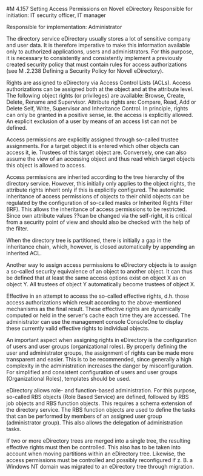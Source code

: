 #M 4.157 Setting Access Permissions on Novell eDirectory
Responsible for initiation: IT security officer, IT manager

Responsible for implementation: Administrator

The directory service eDirectory usually stores a lot of sensitive company and user data. It is therefore imperative to make this information available only to authorized applications, users and administrators. For this purpose, it is necessary to consistently and consistently implement a previously created security policy that must contain rules for access authorizations (see M .2.238 Defining a Security Policy for Novell eDirectory).

Rights are assigned to eDirectory via Access Control Lists (ACLs). Access authorizations can be assigned both at the object and at the attribute level. The following object rights (or privileges) are available: Browse, Create, Delete, Rename and Supervisor. Attribute rights are: Compare, Read, Add or Delete Self, Write, Supervisor and Inheritance Control. In principle, rights can only be granted in a positive sense, ie. the access is explicitly allowed. An explicit exclusion of a user by means of an access list can not be defined.



Access permissions are explicitly assigned through so-called trustee assignments. For a target object it is entered which other objects can access it, ie. Trustees of this target object are. Conversely, one can also assume the view of an accessing object and thus read which target objects this object is allowed to access.

Access permissions are inherited according to the tree hierarchy of the directory service. However, this initially only applies to the object rights, the attribute rights inherit only if this is explicitly configured. The automatic inheritance of access permissions of objects to their child objects can be regulated by the configuration of so-called masks or Inherited Rights Filter (IRF). This allows the inheritance of access permissions to be restricted. Since own attribute values ??can be changed via the self-right, it is critical from a security point of view and should also be checked with the help of the filter.



When the directory tree is partitioned, there is initially a gap in the inheritance chain, which, however, is closed automatically by appending an inherited ACL.

Another way to assign access permissions to eDirectory objects is to assign a so-called security equivalence of an object to another object. It can thus be defined that at least the same access options exist on object X as on object Y. All trustees of object Y automatically become trustees of object X.



Effective in an attempt to access the so-called effective rights, d.h. those access authorizations which result according to the above-mentioned mechanisms as the final result. These effective rights are dynamically computed or held in the server's cache each time they are accessed. The administrator can use the management console ConsoleOne to display these currently valid effective rights to individual objects.

An important aspect when assigning rights in eDirectory is the configuration of users and user groups (organizational roles). By properly defining the user and administrator groups, the assignment of rights can be made more transparent and easier. This is to be recommended, since generally a high complexity in the administration increases the danger by misconfiguration. For simplified and consistent configuration of users and user groups (Organizational Roles), templates should be used.

eDirectory allows role- and function-based administration. For this purpose, so-called RBS objects (Role Based Service) are defined, followed by RBS job objects and RBS function objects. This requires a schema extension of the directory service. The RBS function objects are used to define the tasks that can be performed by members of an assigned user group (administrator group). This also allows the delegation of administration tasks.

If two or more eDirectory trees are merged into a single tree, the resulting effective rights must then be controlled. This also has to be taken into account when moving partitions within an eDirectory tree. Likewise, the access permissions must be controlled and possibly reconfigured if z. B. a Windows NT domain was migrated to an eDirectory tree through migration.



